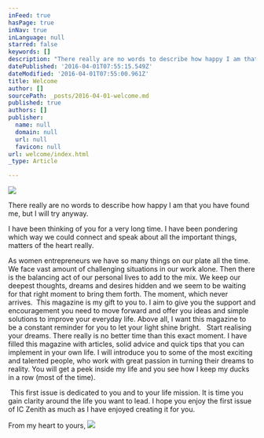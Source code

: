 ```yaml
---
inFeed: true
hasPage: true
inNav: true
inLanguage: null
starred: false
keywords: []
description: "There really are no words to describe how happy I am that you have found me, but I will try anyway. \n"
datePublished: '2016-04-01T07:55:15.549Z'
dateModified: '2016-04-01T07:55:00.961Z'
title: Welcome
author: []
sourcePath: _posts/2016-04-01-welcome.md
published: true
authors: []
publisher:
  name: null
  domain: null
  url: null
  favicon: null
url: welcome/index.html
_type: Article

---
```

![](https://the-grid-user-content.s3-us-west-2.amazonaws.com/5268ad62-5c43-41ce-b545-8914eb435278.png)

There really are no words to describe how happy I am that you have found me, but I will try anyway. 

I have been thinking of you for a very long time. I have been pondering which way we could connect and speak about all the important things, matters of the heart really.  

As women entrepreneurs we have so many things on our plate all the time. We face vast amount of challenging situations in our work alone. Then there is the balancing act of our personal lives to add to the mix. We keep our deepest thoughts, dreams and desires hidden and we seem to be waiting for that right moment to bring them forth. The moment, which never arrives.  This magazine is my gift to you to. I aim to give you the support and encouragement you need to move forward and offer you ideas and simple solutions to improve your everyday life. Above all, I want this magazine to be a constant reminder for you to let your light shine bright.   Start realising your dreams. There really is no better time than this exact moment. I have filled this magazine with articles, solid advice and quick tips that you can implement in your own life. I will introduce you to some of the most exciting and talented people, who work with great passion in turning their dreams to reality. You will get a peek inside my life and you see how I keep my ducks in a row (most of the time). 

 This first issue is dedicated to you and to your life mission. It is time you gain clarity around the life you want to lead. I hope you enjoy the first issue of IC Zenith as much as I have enjoyed creating it for you. 

From my heart to yours,
![](https://the-grid-user-content.s3-us-west-2.amazonaws.com/da24cd3e-df21-412c-9fbb-fe41e5ff1b83.png)